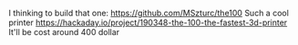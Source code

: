 I thinking to build that one:
https://github.com/MSzturc/the100
Such a cool printer
https://hackaday.io/project/190348-the-100-the-fastest-3d-printer
It'll be cost around 400 dollar
